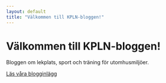 ```yaml
---
layout: default
title: "Välkommen till KPLN-bloggen!"
---
```


<h1>Välkommen till KPLN-bloggen!</h1>
<p>Bloggen om lekplats, sport och träning för utomhusmiljöer.</p>
<p><a href="/blog/">Läs våra blogginlägg</a></p>
